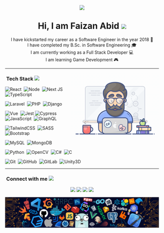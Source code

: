 <h1 align="center">
  <p align="center">
    <img style="width:8rem; height:auto" src="https://cdn.dribbble.com/users/1787323/screenshots/10091971/media/d43c019bfeff34be8816481e843ea8c1.png"/>
  </p>
  Hi, I am Faizan Abid
  <a target="_blank">
    <img src="https://github.com/JayantGoel001/JayantGoel001/blob/master/GIF/Hi.gif" width="40px" />
  </a>
</h1>


<p align="center" width="150px">
  I have kickstarted my career as a Software Engineer in the year 2018 📆 <br>
  I have completed my B.Sc. in Software Engineering 🎓<br>
  I am currently working as a Full Stack Developer 💻<br>
  I am learning Game Development 🎮
</p>

---

<img alt="Coding" style="width:18rem; height:auto" src="https://raw.githubusercontent.com/Elanza-48/Elanza-48/41a4790484e268102dfdab2b7c59d440d3ffafab/resources/img/geek.gif" align="right"/>

### &nbsp;Tech Stack  <img src = "https://media2.giphy.com/media/QssGEmpkyEOhBCb7e1/giphy.gif?cid=ecf05e47a0n3gi1bfqntqmob8g9aid1oyj2wr3ds3mg700bl&rid=giphy.gif" width = 24px>

![React](https://img.shields.io/badge/-React-05122A?style=flat&logo=react)&nbsp;
![Node](https://img.shields.io/badge/-Node-05122A?style=flat&logo=Node.js)&nbsp;
![Next JS](https://img.shields.io/badge/Next-black?style=for-the-badge&logo=next.js&logoColor=white&style=flat)&nbsp;
![TypeScript](https://img.shields.io/badge/-TypeScript-05122A?style=flat&logo=typescript)&nbsp;

![Laravel](https://img.shields.io/badge/-Laravel-05122A?style=flat&logo=laravel&logoColor=fb503b)&nbsp;
![PHP](https://img.shields.io/badge/-PHP-05122A?style=flat&logo=php&logoColor=777BB4)&nbsp;
![Django](https://img.shields.io/badge/-Django-05122A?style=flat&logo=django&logoColor=19573f)&nbsp;

![Vue](https://img.shields.io/badge/-Vue-05122A?style=flat&logo=Vue.js)&nbsp;
![Jest](https://img.shields.io/badge/-Jest-05122A?logoColor=C21325&flat&logo=jest)
![Cypress](https://img.shields.io/badge/-Cypress-05122A?style=flat&logo=cypress&logoColor=058a5e)
![JavaScript](https://img.shields.io/badge/-JavaScript-05122A?style=flat&logo=javascript)&nbsp;
![GraphQL](https://img.shields.io/badge/-GraphQL-05122A?style=flat&logo=graphql&logoColor=e535ab)

![TailwindCSS](https://img.shields.io/badge/tailwindcss-%2338B2AC.svg?style=for-the-badge&logo=tailwind-css&logoColor=white&style=flat)&nbsp;
![SASS](https://img.shields.io/badge/SASS-hotpink.svg?style=for-the-badge&logo=SASS&logoColor=white&style=flat)&nbsp;
![Bootstrap](https://img.shields.io/badge/-Bootstrap-05122A?style=flat&logo=bootstrap&logoColor=563D7C)&nbsp;

![MySQL](https://img.shields.io/badge/-MySQL-05122A?style=flat&logo=mysql&logoColor=5191c2)&nbsp;
![MongoDB](https://img.shields.io/badge/-MongoDB-05122A?style=flat&logo=mongodb)&nbsp;

![Python](https://img.shields.io/badge/-Python-05122A?style=flat&logo=python)&nbsp;
![OpenCV](https://img.shields.io/badge/-OpenCV-05122A?style=flat&logo=OpenCV)&nbsp;
![C#](https://img.shields.io/badge/-C%23-05122A?style=flat&logo=csharp&logoColor=E4DCF0)&nbsp;
![C](https://img.shields.io/badge/-C-05122A?style=flat&logo=C&logoColor=A8B9CC)&nbsp;

![Git](https://img.shields.io/badge/-Git-05122A?style=flat&logo=git)&nbsp;
![GitHub](https://img.shields.io/badge/-GitHub-05122A?style=flat&logo=github)&nbsp;
![GitLab](https://img.shields.io/badge/-GitLab-05122A?style=flat&logo=gitlab)&nbsp;
![Unity3D](https://img.shields.io/badge/-Unity3D-05122A?style=flat&logo=unity)&nbsp;


---

### &nbsp;Connect with me <img src="https://github.com/JayantGoel001/JayantGoel001/blob/master/GIF/Handshake.gif" width = 56px>

<p align="center">
<a href="https://www.linkedin.com/in/faizanabid36"><img src="https://img.shields.io/badge/-Faizan%20Abid-0077B5?style=for-the-badge&logo=Linkedin&logoColor=white"/></a>
<a href="mailto:faizanabid36@gmail.com"><img src="https://img.shields.io/badge/-faizanabid36@gmail.com-D14836?style=for-the-badge&logo=Gmail&logoColor=white"/></a>
<a href="https://instagram.com/_faizan_abid"><img src="https://img.shields.io/badge/-_faizan_abid-E4405F?style=for-the-badge&logo=Instagram&logoColor=white"/></a>
<a href="https://twitter.com/_faizan_abid"><img src="https://img.shields.io/badge/-_faizan_abid-1DA1F2?style=for-the-badge&logo=twitter&logoColor=white"/></a>
</p>


<p align="center"><img src="https://raw.githubusercontent.com/KevinPatel04/KevinPatel04/master/header.png"></p>
